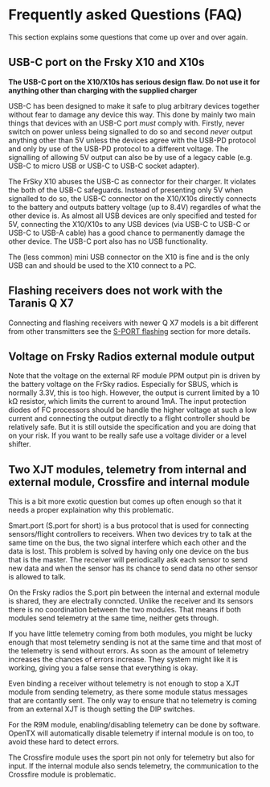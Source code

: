 # Frequently asked Questions (FAQ)

This section explains some questions that come up over and over again.

## USB-C port on the Frsky X10 and X10s

__The USB-C port on the X10/X10s has serious design flaw. Do not use
it for anything other than charging with the supplied charger__

USB-C has been designed to make it safe to plug arbitrary devices
together without fear to damage any device this way. This done by
mainly two main things that devices with an USB-C port *must* comply
with. Firstly, never switch on power unless being signalled to do so
and second *never* output anything other than 5V unless the devices
agree with the USB-PD protocol and only by use of the USB-PD protocol
to a different voltage. The signalling of allowing 5V output can also
be by use of a legacy cable (e.g. USB-C to micro USB or USB-C to USB-C
socket adapter).

The FrSky X10 abuses the USB-C as connector for their charger. It
violates the both of the USB-C safeguards. Instead of presenting only
5V when signalled to do so, the USB-C connector on the X10/X10s
directly connects to the battery and outputs battery voltage (up to
8.4V) regardles of what the other device is. As almost all USB devices
are only specified and tested for 5V, connecting the X10/X10s to any
USB devices (via USB-C to USB-C or USB-C to USB-A cable) has a good
chance to permanently damage the other device.  The USB-C port also
has no USB functionality.

The (less common) mini USB connector on the X10 is fine and is the
only USB can and should be used to the X10 connect to a PC.

## Flashing receivers does not work with the Taranis Q X7

Connecting and flashing receivers with newer Q X7 models is a bit
different from other transmitters see the
[S-PORT flashing](s-port_flashing.md) section for more details.

## Voltage on Frsky Radios external module output

Note that the voltage on the external RF module PPM output pin is
driven by the battery voltage on the FrSky radios. Especially for
SBUS, which is normally 3.3V, this is too high. However, the output is
current limited by a 10 kΩ resistor, which limits the current to
around 1mA. The input protection diodes of FC processors should be
handle the higher voltage at such a low current and connecting the
output directly to a flight controller should be relatively safe. But
it is still outside the specification and you are doing that on your
risk. If you want to be really safe use a voltage divider or a level
shifter.
      


## Two XJT modules, telemetry from internal and external module, Crossfire and internal module 

This is a bit more exotic question but comes up often enough so that
it needs a proper explaination why this problematic.

Smart.port (S.port for short) is a bus protocol that is used for
connecting sensors/flight controllers to receivers. When two devices
try to talk at the same time on the bus, the two signal interfere
which each other and the data is lost. This problem is solved by
having only one device on the bus that is the master. The receiver
will periodically ask each sensor to send new data and when the sensor
has its chance to send data no other sensor is allowed to talk.

On the Frsky radios the S.port pin between the internal and external
module is shared, they are electrally conncted. Unlike the receiver
and its sensors there is no coordination between the two modules. That
means if both modules send telemetry at the same time, neither gets
through.

If you have little telemetry coming from both modules, you might be
lucky enough that most telemetry sending is not at the same time and
that most of the telemetry is send without errors. As soon as the
amount of telemetry increases the chances of errors increase. They
system might like it is working, giving you a false sense that
everything is okay.

Even binding a receiver without telemetry is not enough to stop a XJT
module from sending telemetry, as there some module status messages
that are contantly sent. The only way to ensure that no telemetry is
coming from an external XJT is though setting the DIP switches.

For the R9M module, enabling/disabling telemetry can be done by
software. OpenTX will automatically disable telemetry if internal
module is on too, to avoid these hard to detect errors.

The Crossfire module uses the sport pin not only for telemetry but
also for input. If the internal module also sends telemetry, the
communication to the Crossfire module is problematic.

